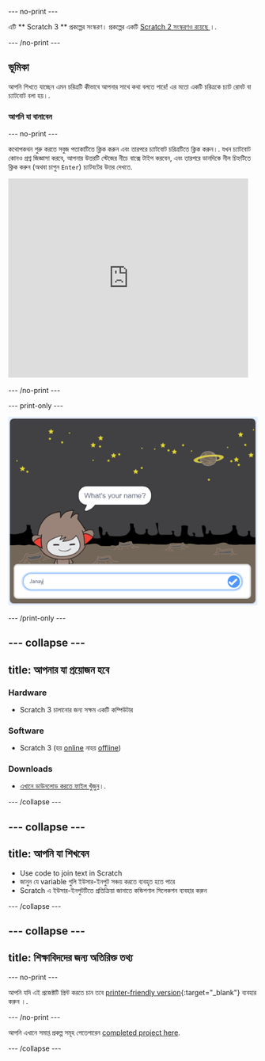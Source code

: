 \--- no-print \---

এটি ** Scratch 3 ** প্রকল্পের সংস্করণ। প্রকল্পের একটি [ Scratch 2 সংস্করণও রয়েছে ](https://projects.raspberrypi.org/en/projects/chatbot-scratch2) ।.

\--- /no-print \---

## ভূমিকা

আপনি শিখতে যাচ্ছেন এমন চরিত্রটি কীভাবে আপনার সাথে কথা বলতে পারে! এর মতো একটি চরিত্রকে চ্যাট রোবট বা চ্যাটবোট বলা হয়।.

### আপনি যা বানাবেন

\--- no-print \---

কথোপকথন শুরু করতে সবুজ পতাকাটিতে ক্লিক করুন এবং তারপরে চ্যাটবোট চরিত্রটিতে ক্লিক করুন।. যখন চ্যাটবোট কোনও প্রশ্ন জিজ্ঞাসা করবে, আপনার উত্তরটি স্টেজের নীচে বাক্সে টাইপ করবেন, এবং তারপরে ডানদিকে নীল চিহ্নটিতে ক্লিক করুন (অথবা চাপুন `Enter`) চ্যাটবটের উত্তর দেখতে.

<div class="scratch-preview">
  <iframe allowtransparency="true" width="485" height="402" src="https://scratch.mit.edu/projects/embed/248864190/?autostart=false" 
  frameborder="0" scrolling="no"></iframe>
</div>

\--- /no-print \---

\--- print-only \---

![complete project](images/chatbot-preview.png)

\--- /print-only \---

## \--- collapse \---

## title: আপনার যা প্রয়োজন হবে

### Hardware

- Scratch 3 চালানোর জন্য সক্ষম একটি কম্পিউটার

### Software

- Scratch 3 (হয় [online](https://rpf.io/scratchon) নাহয় [offline](https://rpf.io/scratchoff))

### Downloads

- [এখানে ডাউনলোড করতে ফাইল খুঁজুন](http://rpf.io/p/en/chatbot-go)।.

\--- /collapse \---

## \--- collapse \---

## title: আপনি যা শিখবেন

- Use code to join text in Scratch
- জানুন যে variable গুলি ইউসার-ইনপুট সঞ্চয় করতে ব্যবহৃত হতে পারে
- Scratch এ ইউসার-ইনপুটটিতে প্রতিক্রিয়া জানাতে কন্ডিশণাল সিলেকশন ব্যবহার করুন

\--- /collapse \---

## \--- collapse \---

## title: শিক্ষাবিদদের জন্য অতিরিক্ত তথ্য

\--- no-print \---

আপনি যদি এই প্রজেক্টটি প্রিন্ট করতে চান তবে [printer-friendly version](https://projects.raspberrypi.org/en/projects/chatbot/print){:target="_blank"} ব্যবহার করুন ।.

\--- /no-print \---

আপনি এখানে সমাপ্ত প্রকল্প সমূহ পেতেপারেন [completed project here](http://rpf.io/p/en/chatbot-get).

\--- /collapse \---